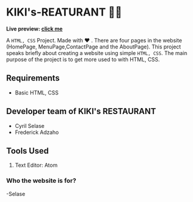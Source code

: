 # KIKI's-REATURANT 👨‍🍳

**Live preview: [click me](https://cyril-mp.github.io/KIKI-s-RESTAURANT/)**


A `HTML, CSS` Project. Made with ♥ . There are four pages in the website (HomePage, MenuPage,ContactPage and the AboutPage). This project speaks briefly about creating a website using simple `HTML, CSS`. The main purpose of the project is to get more used to with HTML, CSS.

## Requirements

- Basic HTML, CSS

## Developer team of KIKI's RESTAURANT

- Cyril Selase
- Frederick Adzaho

## Tools Used
1. Text Editor: Atom


### Who the website is for?

-Selase

